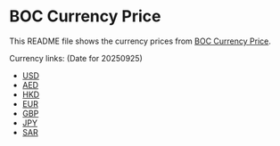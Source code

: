 # BOC Currency Price

This README file shows the currency prices from [BOC Currency Price](https://www.boc.cn/sourcedb/whpj/).

Currency links: (Date for 20250925)

- [USD](https://bocurrencyprice.techina.science/BOC_CURRENCY_PRICE/USD/20250925.json)
- [AED](https://bocurrencyprice.techina.science/BOC_CURRENCY_PRICE/AED/20250925.json)
- [HKD](https://bocurrencyprice.techina.science/BOC_CURRENCY_PRICE/HKD/20250925.json)
- [EUR](https://bocurrencyprice.techina.science/BOC_CURRENCY_PRICE/EUR/20250925.json)
- [GBP](https://bocurrencyprice.techina.science/BOC_CURRENCY_PRICE/GBP/20250925.json)
- [JPY](https://bocurrencyprice.techina.science/BOC_CURRENCY_PRICE/JPY/20250925.json)
- [SAR](https://bocurrencyprice.techina.science/BOC_CURRENCY_PRICE/SAR/20250925.json)
